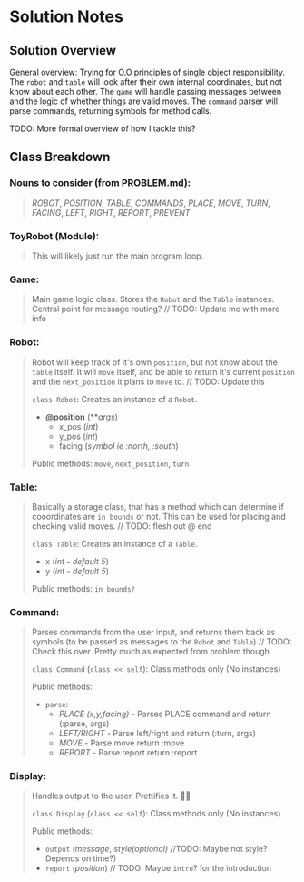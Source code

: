 Solution Notes
==============

Solution Overview
-----------------

General overview: Trying for O.O principles of single object responsibility. The `robot` and `table` will look after their own internal coordinates, but not know about each other. The `game` will handle passing messages between and the logic of whether things are valid moves. The `command` parser will parse commands, returning symbols for method calls.

TODO: More formal overview of how I tackle this?

Class Breakdown
---------------

### **Nouns to consider** (from PROBLEM.md): 
>*ROBOT*, *POSITION*, *TABLE*, *COMMANDS*, *PLACE*, *MOVE*, *TURN*, *FACING*, *LEFT*, *RIGHT*, *REPORT*, *PREVENT*

### **ToyRobot (Module)**: 
>This will likely just run the main program loop. 

### **Game**:
>Main game logic class. Stores the `Robot` and the `Table` instances. Central point for message routing? // TODO: Update me with more info

### **Robot**: 
>Robot will keep track of it's own `position`, but not know about the `table` itself. It will `move` itself, and be able to return it's current `position` and the `next_position` it plans to `move` to. // TODO: Update this
>
>`class Robot`: Creates an instance of a `Robot`.
> - **@position** (***args*) 
>   - x_pos (*int*)
>   - y_pos (*int*)
>   - facing (*symbol ie :north, :south*)
>
>Public methods: `move`, `next_position`, `turn`

### **Table**: 
>Basically a storage class, that has a method which can determine if cooordinates are `in bounds` or not. This can be used for placing and checking valid moves. // TODO: flesh out @ end
>
>`class Table`: Creates an instance of a `Table`.
> - x (*int - default 5*)
> - y (*int - default 5*)
>
>Public methods: `in_bounds?`

### **Command**:
>Parses commands from the user input, and returns them back as symbols (to be passed as messages to the `Robot` and `Table`) // TODO: Check this over. Pretty much as expected from problem though
>
>`class Command` (`class << self`): Class methods only (No instances)
>
>Public methods:
> - `parse`:
>   - *PLACE (x,y,facing)* - Parses PLACE command and return (:parse, args)
>   - *LEFT/RIGHT* - Parse left/right and return (:turn, args)
>   - *MOVE* - Parse move return :move
>   - *REPORT* - Parse report return :report

### **Display**:
>Handles output to the user. Prettifies it. 👨‍🎨
>
>`class Display` (`class << self`): Class methods only (No instances)
>
>Public methods:
> - `output` (*message*, *style(optional)* //TODO: Maybe not style? Depends on time?)
> - `report` (*position*)
> // TODO: Maybe `intro`? for the introduction
